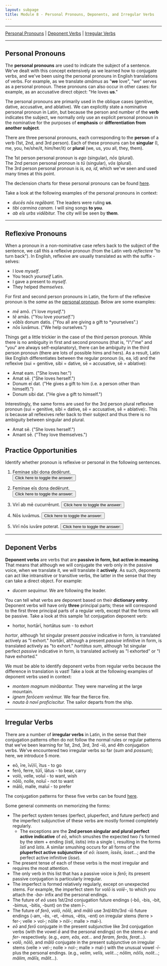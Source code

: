 ```yaml
---
layout: subpage
title: Module 8 - Personal Pronouns, Deponents, and Irregular Verbs
---
```


***

[Personal Pronouns](#personal-pronouns) \| [Deponent Verbs](#deponent-verbs) \| [Irregular Verbs](#irregular-verbs)

***

## Personal Pronouns

The **personal pronouns** are used to indicate the subject of a sentence. We've dealt with this concept extensively as we learned how to conjugate verbs, and we've been using the personal pronouns in English translations of verbs. For example, as we translate *amāmus* as "**we** love", "we" serves as a personal pronoun. These pronouns can also occur in other cases: for example, as an accusative direct object: "He loves **us**."

The personal pronouns are primarily used in the oblique cases (genitive, dative, accusative, and ablative). We can explicitly state a nominative personal pronoun in Latin, but because the person and number of the **verb** indicates the subject, we normally only use an explicit personal pronoun in the nominative for the purposes of **emphasis** or **differentiation from another subject**.

There are three personal pronouns, each corresponding to the **person** of a verb (1st, 2nd, and 3rd person). Each of these pronouns can be **singular** (I, me, you, he/she/it, him/her/it) or **plural** (we, us, you all, they, them).

The 1st person personal pronoun is *ego* (singular), *nōs* (plural).  
The 2nd person personal pronoun is *tū* (singular), *vōs* (plural).  
The 3rd person personal pronoun is *is, ea, id*, which we've seen and used many times at this point.

The declension charts for these personal pronouns can be found [here](../../charts/0-pronoun-master/#personal).

Take a look at the following examples of the personal pronouns in context:

- *ducēs nōs regēbant.* The leaders were ruling **us**.
- *tibi carmina canam.* I will sing songs **to you**.
- *ab eīs urbs vidēbitur.* The city will be seen by **them**.

***

## Reflexive Pronouns

When a pronoun in a non-nominative case refers back to the subject of the sentence, we call this a reflexive pronoun (from the Latin verb *reflectere* "to turn back"). In English, reflexive are usually translated as with the suffix -selves:

- I love *myself*.
- You teach *yourself* Latin.
- I gave a present to *myself*.
- They helped *themselves*.

For first and second person pronouns in Latin, the form of the reflexive pronoun is the *same* as the [personal pronoun](https://dlibatique.github.io/LATN101-F19/notes/8-pers-pron-dep-irreg/#personal-pronouns). Below are some examples:

- *mē* amō. ("I love *myself*.")
- *tē* amās. ("You love *yourself*.")
- *vōbīs* donum datis. ("You all are giving a gift to *yourselves".)
- *nōs* īuvāmus. ("We help ourselves.")

Things get a little trickier in the case of the third person pronoun. While there is no ambiguity in first and second pronouns (that is, "I"/"me" and "you" are always self-explanatory), there can be ambiguity in the third person pronoun (there are lots of possible hims and hers). As a result, Latin like English differentiates between the regular pronoun (is, ea, id) and the reflexive (sui = genitive, sibi = dative, sē = accusative, sē = ablative):

- Amat eam. ("She loves her.")
- Amat sē. ("She loves herself.")
- Donum eī dat. ("He gives a gift to him (i.e. a person other than himself).")
- Donum sibi dat. ("He give a gift to himself.")

Interestingly, the same forms are used for the 3rd person plural reflexive pronoun (sui = genitive, sibi = dative, sē = accusative, sē = ablative):. This is because all reflexives refer back to their subject and thus there is no ambiguity between singular and plural.

- Amat sē. ("She loves herself.")
- Amant sē. ("They love themselves.")

## Practice Opportunities

Identify whether pronoun is reflexive or personal in the following sentences.

1. Feminae sibi dona dedērunt.  
<button onclick="toggleDisplay('prac1')">Click here to toggle the answer:</button> <span style="display: none;" id="prac1">reflexive</span>

2. Feminae eīs dona dedērunt.  
<button onclick="toggleDisplay('prac2')">Click here to toggle the answer:</button> <span style="display: none;" id="prac2">personal</span>

3. Virī ab mē cucurrērunt. <button onclick="toggleDisplay('prac3')">Click here to toggle the answer:</button> <span style="display: none;" id="prac3">personal</span>

4. Nōs iuvāmus. <button onclick="toggleDisplay('prac4')">Click here to toggle the answer:</button> <span style="display: none;" id="prac4">reflexive</span>

5. Virī nōs iuvāre poterat. <button onclick="toggleDisplay('prac5')">Click here to toggle the answer:</button> <span style="display: none;" id="prac5">personal</span>

***

## Deponent Verbs

**Deponent verbs** are verbs that are **passive in form, but active in meaning**. That means that although we will conjugate the verb only in the passive voice, when we translate it, we will translate it **actively**. As such, deponents can act like intransitive or transitive verbs, the latter in the sense that they can take a direct object. For example:

- *ducem sequimur.* We are following the leader.

You can tell what verbs are deponent based on their **dictionary entry**. Deponent verbs will have only **three** principal parts; these will correspond to the first three principal parts of a regular verb, except that the forms will be passive. Take a look at this sample 1st conjugation deponent verb:

- hortor, hortārī, hortātus sum - to exhort

*hortor*, although 1st singular present *passive* indicative in form, is translated actively as "I exhort." *hortārī*, although a present *passive* infinitive in form, is translated actively as "to exhort." *hortātus sum*, although 1st singular perfect *passive* indicative in form, is translated actively as "I exhorted" or "I have exhorted."

We must be able to identify deponent verbs from regular verbs because the difference in translation is vast! Take a look at the following examples of deponent verbs used in context:

- *montem magnum mirābantur.* They were marveling at the large mountain.
- *ignem ferōcem verēmur.* We fear the fierce fire.
- *nauta ā navī proficiscitur.* The sailor departs from the ship.

***

## Irregular Verbs

There are a number of **irregular verbs** in Latin, in the sense that their conjugation patterns often do not follow the normal rules or regular patterns that we've been learning for 1st, 2nd, 3rd, 3rd -iō, and 4th conjugation verbs. We've encountered two irregular verbs so far (*sum* and *possum*); here, we introduce 5 more.

- eō, īre, īvī/iī, ītus - to go
- ferō, ferre, tūlī, lātus - to bear, carry
- volō, velle, voluī - to want, wish
- nōlō, nolle, noluī - not to want
- mālō, malle, maluī - to prefer

The conjugation patterns for these five verbs can be found [here](../../charts/0-irreg-verb-master).

Some general comments on memorizing the forms:
- The perfect system tenses (perfect, pluperfect, and future perfect) and the imperfect subjunctive of these verbs are mostly formed completely regularly.
  - The exceptions are the **2nd person singular and plural perfect active indicative** of *eō*, which smushes the expected two i's formed by the stem + ending (iistī, iistis) into a single i, resulting in the forms *īstī* and *īstis*. A similar smushing occurs for all forms of the **pluperfect active subjunctive** of *eō*: *īssem, īssēs, īsset...*; and the perfect active infinitive (*īsse*).
- The present tense of each of these verbs is the most irregular and requires the most attention.
- The only verb in this list that has a passive voice is *ferō*; its present passive conjugation is particularly irregular.
- The imperfect is formed relatively regularly, except on unexpected stems. For example, the imperfect stem for *volō* is *volē-*, to which you attach the *-ba-* infix and the personal endings.
- The future of *eō* uses 1st/2nd conjugation future endings (-bō, -bis, -bit, -bimus, -bitis, -bunt) on the stem *ī-*.
- The future of *ferō*, *volō*, *nōlō*, and *mālō* use 3rd/4th/3rd -iō future endings (-am, -ēs, -et, -ēmus, -ētis, -ent) on irregular stems (ferre > fer-; velle > vol-; nōlle > nōl-; malle > mal-).
- *eō* and *ferō* conjugate in the present subjunctive like 3rd conjugation verbs (with the vowel *ā* and the personal endings) on the stems *e-* and *fer-* respectively. (e.g., *eam, eās, eat...* and *feram, ferās, ferat...*).
- *volō*, *nōlō*, and *mālō* conjugate in the present subjunctive on irregular stems (velle > vel-; nolle > nol-; malle > mal-) with the unusual vowel *-ī-* plus the personal endings. (e.g., *velim, velīs, velit...*; *nōlim, nōlīs, nolit...*; *mālim, mālīs, mālit...*).
